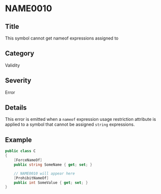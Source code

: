 # NAME0010

## Title
This symbol cannot get nameof expressions assigned to

## Category
Validity

## Severity
Error

## Details
This error is emitted when a `nameof` expression usage restriction attribute is applied to a symbol that cannot be assigned `string` expressions.

## Example
```csharp
public class C
{
    [ForceNameOf]
    public string SomeName { get; set; }

    // NAME0010 will appear here
    [ProhibitNameOf]
    public int SomeValue { get; set; }
}
```
